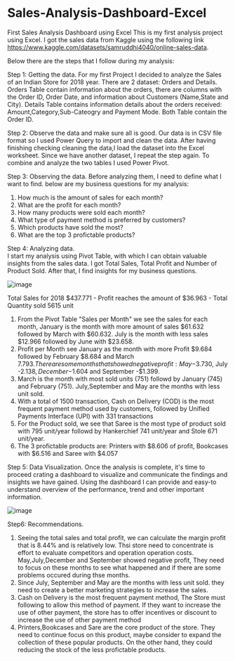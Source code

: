 # Sales-Analysis-Dashboard-Excel
First Sales Analysis Dashboard using Excel
This is my first analysis project using Excel. I got the sales data from Kaggle using the following link https://www.kaggle.com/datasets/samruddhi4040/online-sales-data.

Below there are the steps that I follow during my analysis:

Step 1: Getting the data. 
For my first Project I decided to analyze the Sales of an Indian Store for 2018 year. There are 2 dataset: Orders and Details.
Orders Table contain information about the orders, there are columns with the Order ID, Order Date, and information about Customers (Name,State and City).
Details Table contains information details about the orders received: Amount,Category,Sub-Cateogry and Payment Mode. Both Table contain the Order ID.

Step 2: Observe the data and make sure all is good. 
Our data is in CSV file format so I used Power Query to import and clean the data. After having finishing checking
cleaning the data,I load the dataset into the Excel worksheet. Since we have another dataset, I repeat the step again. To combine and analyze the two tables I used Power Pivot.

Step 3: Observing the data. 
Before analyzing them, I need to define what I want to find. below are my  business questions for my analysis:
1) How much is the amount of sales for each month?
2) What are the profit for each month?
3) How many products were sold each month?
4) What type of payment method is preferred by customers?
5) Which products have sold the most?
6) What are the top 3 profictable products?

Step 4: Analyzing data.  
I start my analysis using Pivot Table, with which I can obtain valuable insights from the sales data.
I got Total Sales, Total Profit and Number of Product Sold. After that, I find insights for my business questions.

![image](https://github.com/user-attachments/assets/ce059c5d-af51-42f8-b455-da0d3e69bc68)

Total Sales for 2018 $437.771 - Profit reaches the amount of $36.963 - Total Quantity sold 5615 unit
1) From the Pivot Table "Sales per Month" we see the sales for each month, January is the month with more amount of sales $61.632 followed by March with $60.632.
   July is the month with less sales $12.966 followed by June with $23.658.
2) Profit per Month see January as the month with more Profit $9.684 followed by February $8.684 and March $7.793. There are some months that showed negative profit: May -$3.730,
   July -$2.138, December -$1.604 and September -$1.399.
3) March is the month with most sold units (751) followd by January (745) and February (751). July,September and May are the months with less unit sold.
4) With a total of 1500 transaction, Cash on Delivery (COD) is the most frequent payment method used by customers, followed by Unified Payments Interface (UPI) with 331 transactions
6) For the Product sold, we see that Saree is the most type of product sold with 795 unit/year followd by Hankerchief 741 unit/year and Stole 671 unit/year.
7) The 3 profictable products are: Printers with $8.606 of profit, Bookcases with $6.516 and Saree with $4.057

Step 5: Data Visualization. 
Once the analysis is complete, it's time to proceed crating a dashboard to visualize and communicate the findings and insights we have gained. 
Using the dashboard I can provide and easy-to understand overview of the performance, trend and other important information.

![image](https://github.com/user-attachments/assets/6fd9ac28-2583-4010-879c-6639122d88b5)

Step6: Recommendations.
1) Seeing the total sales and total profit, we can calculate the margin profit that is 8.44% and is relatively low. Thsi store need to concentrate is effort to evaluate competitors and operation
   operation costs. May,July,December and September showed negative profit, They need to focus on these months to see what happened and if there are some problems occured during thse months.
2) Since July, September and May are the months with less unit sold. they need to create a better marketing strategies to increase the sales.
3) Cash on Delivery is the most frequent payment method, The Store must following to allow this method of payment. If they want to increase the use of other payment, the store has to offer incentives
   or discount to increase the use of other payment method
4) Printers,Bookcases and Sare are the core product of the store. They need to continue focus on this product, maybe consider to expand the collection of these popular products.
   On the other hand, they could reducing the stock of the less profictable products.





